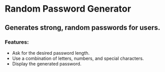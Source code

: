 # Random Password Generator
## Generates strong, random passwords for users.

### Features:

- Ask for the desired password length.
- Use a combination of letters, numbers, and special characters.
- Display the generated password.
